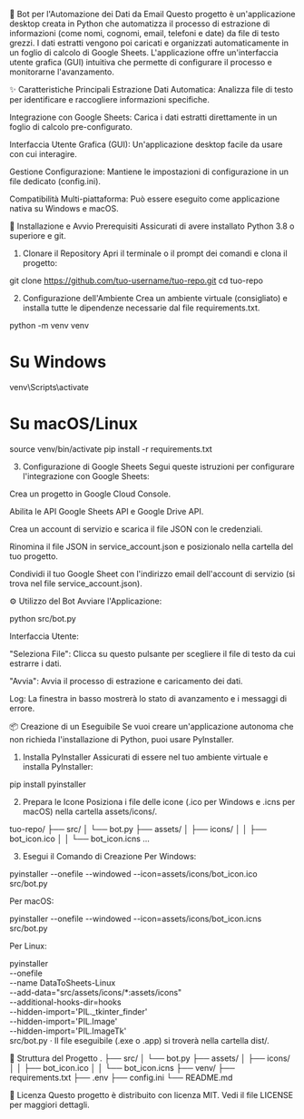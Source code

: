🤖 Bot per l'Automazione dei Dati da Email
Questo progetto è un'applicazione desktop creata in Python che automatizza il processo di estrazione di informazioni (come nomi, cognomi, email, telefoni e date) da file di testo grezzi. I dati estratti vengono poi caricati e organizzati automaticamente in un foglio di calcolo di Google Sheets. L'applicazione offre un'interfaccia utente grafica (GUI) intuitiva che permette di configurare il processo e monitorarne l'avanzamento.

✨ Caratteristiche Principali
Estrazione Dati Automatica: Analizza file di testo per identificare e raccogliere informazioni specifiche.

Integrazione con Google Sheets: Carica i dati estratti direttamente in un foglio di calcolo pre-configurato.

Interfaccia Utente Grafica (GUI): Un'applicazione desktop facile da usare con cui interagire.

Gestione Configurazione: Mantiene le impostazioni di configurazione in un file dedicato (config.ini).

Compatibilità Multi-piattaforma: Può essere eseguito come applicazione nativa su Windows e macOS.

🚀 Installazione e Avvio
Prerequisiti
Assicurati di avere installato Python 3.8 o superiore e git.

1. Clonare il Repository
   Apri il terminale o il prompt dei comandi e clona il progetto:

git clone https://github.com/tuo-username/tuo-repo.git
cd tuo-repo

2. Configurazione dell'Ambiente
   Crea un ambiente virtuale (consigliato) e installa tutte le dipendenze necessarie dal file requirements.txt.

python -m venv venv

# Su Windows

venv\Scripts\activate

# Su macOS/Linux

source venv/bin/activate
pip install -r requirements.txt

3. Configurazione di Google Sheets
   Segui queste istruzioni per configurare l'integrazione con Google Sheets:

Crea un progetto in Google Cloud Console.

Abilita le API Google Sheets API e Google Drive API.

Crea un account di servizio e scarica il file JSON con le credenziali.

Rinomina il file JSON in service_account.json e posizionalo nella cartella del tuo progetto.

Condividi il tuo Google Sheet con l'indirizzo email dell'account di servizio (si trova nel file service_account.json).

⚙️ Utilizzo del Bot
Avviare l'Applicazione:

python src/bot.py

Interfaccia Utente:

"Seleziona File": Clicca su questo pulsante per scegliere il file di testo da cui estrarre i dati.

"Avvia": Avvia il processo di estrazione e caricamento dei dati.

Log: La finestra in basso mostrerà lo stato di avanzamento e i messaggi di errore.

📦 Creazione di un Eseguibile
Se vuoi creare un'applicazione autonoma che non richieda l'installazione di Python, puoi usare PyInstaller.

1. Installa PyInstaller
   Assicurati di essere nel tuo ambiente virtuale e installa PyInstaller:

pip install pyinstaller

2. Prepara le Icone
   Posiziona i file delle icone (.ico per Windows e .icns per macOS) nella cartella assets/icons/.

tuo-repo/
├── src/
│ └── bot.py
├── assets/
│ ├── icons/
│ │ ├── bot_icon.ico
│ │ └── bot_icon.icns
...

3. Esegui il Comando di Creazione
   Per Windows:

pyinstaller --onefile --windowed --icon=assets/icons/bot_icon.ico src/bot.py

Per macOS:

pyinstaller --onefile --windowed --icon=assets/icons/bot_icon.icns src/bot.py

Per Linux:

pyinstaller \
 --onefile \
 --name DataToSheets-Linux \
 --add-data="src/assets/icons/\*:assets/icons" \
 --additional-hooks-dir=hooks \
 --hidden-import='PIL.\_tkinter_finder' \
 --hidden-import='PIL.Image' \
 --hidden-import='PIL.ImageTk' \
 src/bot.py
·
Il file eseguibile (.exe o .app) si troverà nella cartella dist/.

📁 Struttura del Progetto
.
├── src/
│ └── bot.py
├── assets/
│ ├── icons/
│ │ ├── bot_icon.ico
│ │ └── bot_icon.icns
├── venv/
├── requirements.txt
├── .env
├── config.ini
└── README.md

📄 Licenza
Questo progetto è distribuito con licenza MIT. Vedi il file LICENSE per maggiori dettagli.
